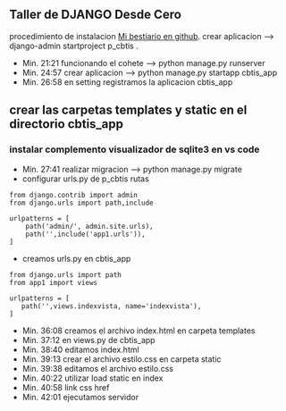 ## Taller de DJANGO Desde Cero

procedimiento de instalacion [Mi bestiario en github](https://pages.github.com/).
crear aplicacion  --> django-admin startproject  p_cbtis .
- Min. 21:21  funcionando el cohete  --> python manage.py runserver
- Min. 24:57  crear aplicacion --> python manage.py startapp cbtis_app
- Min. 26:58  en setting registramos la aplicacion cbtis_app
## crear las carpetas templates y static en el directorio cbtis_app
### instalar complemento visualizador de sqlite3 en vs code
- Min. 27:41  realizar migracion --> python manage.py migrate
- configurar urls.py de p_cbtis rutas
```
from django.contrib import admin
from django.urls import path,include

urlpatterns = [
    path('admin/', admin.site.urls),
    path('',include('app1.urls')),
]
```
- creamos urls.py en cbtis_app
```
from django.urls import path
from app1 import views

urlpatterns = [
   path('',views.indexvista, name='indexvista'),
]
```
- Min. 36:08  creamos el archivo index.html en carpeta templates
- Min. 37:12  en views.py de cbtis_app
- Min. 38:40  editamos index.html
- Min. 39:13  crear el archivo estilo.css en carpeta static
- Min. 39:38  editamos el archivo estilo.css
- Min. 40:22  utilizar load static en index
- Min. 40:58  link css href
- Min. 42:01  ejecutamos servidor

